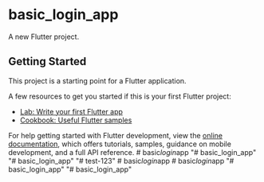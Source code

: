 # basic_login_app

A new Flutter project.

## Getting Started

This project is a starting point for a Flutter application.

A few resources to get you started if this is your first Flutter project:

- [Lab: Write your first Flutter app](https://docs.flutter.dev/get-started/codelab)
- [Cookbook: Useful Flutter samples](https://docs.flutter.dev/cookbook)

For help getting started with Flutter development, view the
[online documentation](https://docs.flutter.dev/), which offers tutorials,
samples, guidance on mobile development, and a full API reference.
#   b a s i c _ l o g i n _ a p p  
 "# basic_login_app" 
"# basic_login_app" 
"# test-123" 
#   b a s i c _ l o g i n _ a p p  
 #   b a s i c _ l o g i n _ a p p  
 "# basic_login_app" 
"# basic_login_app" 
